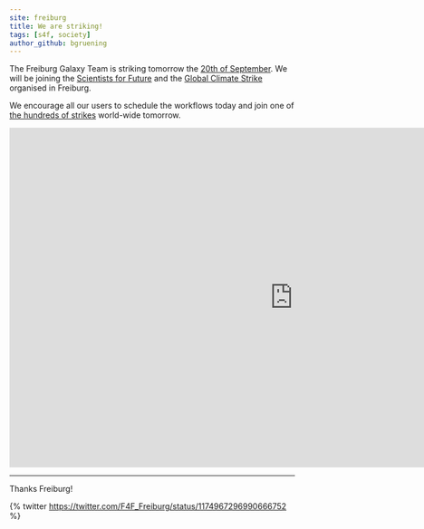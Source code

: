 ```yaml
---
site: freiburg
title: We are striking!
tags: [s4f, society]
author_github: bgruening
---
```


The Freiburg Galaxy Team is striking tomorrow the [20th of September](https://globalclimatestrike.net).
We will be joining the [Scientists for Future](https://www.scientists4future.org) and the
[Global Climate Strike](https://globalclimatestrike.net) organised in Freiburg.

We encourage all our users to schedule the workflows today and
join one of [the hundreds of strikes](https://globalclimatestrike.net/#map) world-wide tomorrow.

<div class="multiple-img">
        <iframe width="1000" height="600" src="https://globalclimatestrike.net/#map" frameborder="0" allowfullscreen></iframe>
</div>

-----

Thanks Freiburg!

{% twitter https://twitter.com/F4F_Freiburg/status/1174967296990666752 %}

